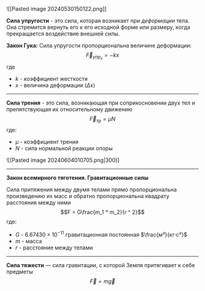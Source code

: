 ![[Pasted image 20240530150122.png]]

**Сила упругости** - это сила, которая возникает при *деформации* тела. Она стремится вернуть его к его исходной форме или размеру, когда прекращается воздействие внешней силы.

**Закон Гука:** 
Cила упругости пропорциональна величине деформации:$$\vec{F}_{упр_{x}} = -kx$$где 
- $k$ - коэффициент жесткости
- $x$ - величина деформации ($\Delta{x}$)

---
**Сила трения** - это сила, возникающая при соприкосновении двух тел и препятствующая их относительному движению
$$\vec{F}_{тр} = \mu{N}$$
где:
- $\mu$ - коэффициент трения
- $N$ - сила нормальной реакции опоры

![[Pasted image 20240604010705.png|300]]

---
**Закон всемирного тяготения. Гравитационные силы**

Сила притяжения между двумя телами прямо пропорциональна произведению их масс и обратно пропорциональна квадрату расстояния между ними
$$F = G\frac{m_1 * m_2}{r ^ 2}$$где:
- $G$ - $6.67430×10^{-11}$ гравитационная постоянная $\frac{м³}{кг·с²}$
- $m$ - масса
- $r$ - расстояние между телами

---
**Сила тяжести** — сила гравитации, с которой Земля притягивает к себе предметы
$$\vec{F} = m\vec{g}$$


